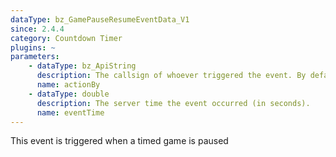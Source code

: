 ```yaml
---
dataType: bz_GamePauseResumeEventData_V1
since: 2.4.4
category: Countdown Timer
plugins: ~
parameters:
    - dataType: bz_ApiString
      description: The callsign of whoever triggered the event. By default, it's "SERVER"
      name: actionBy
    - dataType: double
      description: The server time the event occurred (in seconds).
      name: eventTime
---
```


This event is triggered when a timed game is paused
